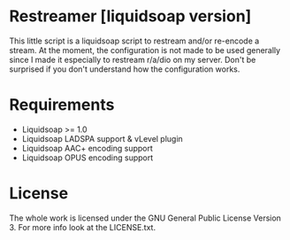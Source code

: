 Restreamer [liquidsoap version]
===============================

This little script is a liquidsoap script to restream and/or re-encode a stream.
At the moment, the configuration is not made to be used generally since I made
it especially to restream r/a/dio on my server. Don't be surprised if you don't
understand how the configuration works.

Requirements
============

- Liquidsoap >= 1.0
- Liquidsoap LADSPA support & vLevel plugin
- Liquidsoap AAC+ encoding support
- Liquidsoap OPUS encoding support

License
=======

The whole work is licensed under the GNU General Public License Version 3.
For more info look at the LICENSE.txt.
